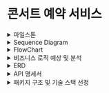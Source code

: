 # 콘서트 예약 서비스

<details><summary>마일스톤</summary>

[Concert Reservation Service Milestone](https://github.com/users/wn1331/projects/2)

</details>

<details><summary>Sequence Diagram</summary>

[Sequence Diagram](docs%2FSequenceDiagram.md)

</details>


<details><summary>FlowChart</summary>

#### 콘서트 예약 서비스 메인 흐름도
![flowchart.png](images/flowchart.png)

</details>

<details><summary>비즈니스 로직 예상 및 분석</summary>

[대기열을 DB로 구현하는 경우에서 콘서트 예약 서비스의 비즈니스 로직 예상 및 분석](docs%2FBusinessLogic.md)

</details>

<details><summary>ERD</summary>

```mermaid
erDiagram
    concert ||--|{ concert_schedule: "1:N"
    concert_schedule ||--|{ concert_seat: "1:N"
    concert_seat ||--|{ reservation: "1:N"
    user ||--|| user_detail: "1:1"
    user ||--|{ reservation: "1:N"
    user ||--|| Queue: "1:1"
    reservation ||--|| payment: "1:1"

    concert {
        long id PK "콘서트 PK"
        String name "콘서트 이름"
    }
    concert_schedule {
        long id PK "콘서트 스케줄 PK"
        long concert_id "콘서트 PK"
        datetime concert_datetime "날짜"
    }
    concert_seat {
        long id PK "콘서트 좌석 PK"
        long concert_schedule_id "콘서트 스케줄 PK"
        String seatNum "좌석번호"
        decimal price "좌석 가격"
        String status "좌석 상태"
        datetime created_at "생성일시"
        datetime modified_at "수정일시"
    }

    user {
        long id PK "사용자 PK"
        String name "사용자 명"
    }
    user_detail {
        long id PK "유저상세 PK"
        long userId "사용자 PK"
        decimal amount "잔액"
        datetime create_at "생성일시"
        datetime modified_at "수정일시"
    }

    payment {
        long id PK "결제 PK"
        long reservation_id "예약 PK"
        String seat_num "좌석 번호"
        String concert_name "콘서트 이름"
        datetime concert_datetime "콘서트 일시"
        decimal price "결제 금액"
        datetime created_at "생성일자"
    }

    reservation {
        long id PK "예약 PK"
        long user_id "사용자 PK"
        long id PK "예약 좌석 PK"
        long concert_seat_id "콘서트 좌석 PK"
        String status "예약 상태 (예약, 결제완료)"
        datetime created_at "생성일자"
        datetime modified_at "수정일자"
    }

    Queue {
        long id PK "대기열 PK"
        long user_id "유저 PK"
        String token UK "대기열 토큰(UUID)"
        String status "대기열 상태"
        datetime created_at "생성일자"
        datetime modified_at "수정일자"
    }

```

</details>

<details><summary>API 명세서</summary>

[콘서트 예약 서비스 API 명세서](docs%2FAPISPECS.md)

</details>

<details><summary>패키지 구조 및 기술 스택 선정</summary>

</details>



